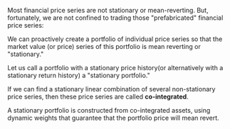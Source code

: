 Most financial price series are not stationary or mean-reverting. But, fortunately, we are not confined to trading those "prefabricated" financial price series:

We can proactively create a portfolio of individual price series so that the market value (or price) series of this portfolio is mean reverting or "stationary."

Let us call a portfolio with a stationary price history(or alternatively with a stationary return history) a "stationary portfolio."

If we can find a stationary linear combination of several non-stationary price series, then these price series are called **co-integrated**.

A stationary portfolio is constructed from co-integrated assets, using dynamic weights that guarantee that the portfolio price will mean revert.

